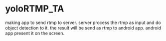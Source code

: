 # yoloRTMP_TA
making app to send rtmp to server. server process the rtmp as input and do object detection to it. the result will be send as rtmp to android app. android app present it on the screen. 

